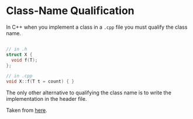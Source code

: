 # Class-Name Qualification

In C++ when you implement a class in a `.cpp` file you must qualify the class name.

```cpp

// in .h
struct X {
  void f(T);
};

// in .cpp
void X::f(T t = count) { }
```

The only other alternative to qualifying the class name is to write the implementation in the header file.

Taken from [here](https://timsong-cpp.github.io/cppwp/n4659/class.mem#class.mfct-4).
